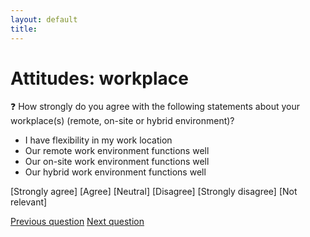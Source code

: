 ```yaml
---
layout: default
title: 
---
```


# Attitudes: workplace

:question: How strongly do you agree with the following statements about your workplace(s) (remote, on-site or hybrid environment)?

- I have flexibility in my work location						
- Our remote work environment functions well						
- Our on-site work environment functions well						
- Our hybrid work environment functions well

[Strongly agree] [Agree] [Neutral] [Disagree] [Strongly disagree] [Not relevant]

[Previous question](./Eb_4_contracts_attitudes.html)
[Next question](./Eb_6_team_attitudes.html)